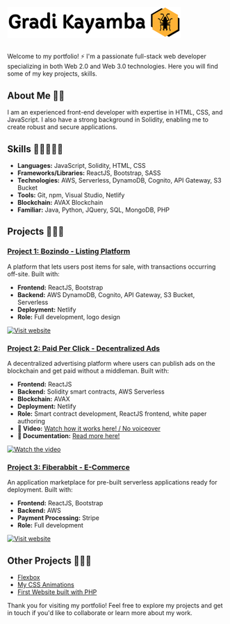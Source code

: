 ![My Personal Logo](https://github.com/gradikay/Gradi-Kayamba-Project/blob/master/gradiLogoOrange.png)

##
Welcome to my portfolio! ⚡️ I'm a passionate full-stack web developer specializing in both Web 2.0 and Web 3.0 technologies. Here you will find some of my key projects, skills.

## About Me 👨‍💻

I am an experienced front-end developer with expertise in HTML, CSS, and JavaScript. I also have a strong background in Solidity, enabling me to create robust and secure applications.

## Skills 🌟🌟🌟🌟🌟

- **Languages:** JavaScript, Solidity, HTML, CSS
- **Frameworks/Libraries:** ReactJS, Bootstrap, SASS
- **Technologies:** AWS, Serverless, DynamoDB, Cognito, API Gateway, S3 Bucket
- **Tools:** Git, npm, Visual Studio, Netlify
- **Blockchain:** AVAX Blockchain
- **Familiar:** Java, Python, JQuery, SQL, MongoDB, PHP

## Projects 🚀🚀🚀

### [Project 1: Bozindo - Listing Platform](https://awesome-stonebraker-e3aee6.netlify.app/)
A platform that lets users post items for sale, with transactions occurring off-site. Built with:
- **Frontend:** ReactJS, Bootstrap
- **Backend:** AWS DynamoDB, Cognito, API Gateway, S3 Bucket, Serverless
- **Deployment:** Netlify
- **Role:** Full development, logo design

<a href="https://awesome-stonebraker-e3aee6.netlify.app/">
  <img src="https://github.com/gradikay/Gradi-Project/blob/master/bozindoimg.png" alt="Visit website" width="550" height="300">
</a>

### [Project 2: Paid Per Click - Decentralized Ads](https://epic-shannon-6ad85f.netlify.app)
A decentralized advertising platform where users can publish ads on the blockchain and get paid without a middleman. Built with:
- **Frontend:** ReactJS
- **Backend:** Solidity smart contracts, AWS Serverless
- **Blockchain:** AVAX
- **Deployment:** Netlify
- **Role:** Smart contract development, ReactJS frontend, white paper authoring
- **🎥 Video:** [Watch how it works here! / No voiceover](https://drive.google.com/file/d/1K7QZex-g5IsxnKAeGUUJFnQYVDWamfbb/view)
- **📝 Documentation:** [Read more here!](https://paidperclick.gitbook.io/ppec-document)

<a href="https://drive.google.com/file/d/1K7QZex-g5IsxnKAeGUUJFnQYVDWamfbb/view">
  <img src="https://github.com/gradikay/Gradi-Project/blob/master/image_originalm.png" alt="Watch the video" width="550" height="300">
</a>

### [Project 3: Fiberabbit - E-Commerce](https://github.com/gradikay/Gradi-Project/blob/master/image_original.png)
An application marketplace for pre-built serverless applications ready for deployment. Built with:
- **Frontend:** ReactJS, Bootstrap
- **Backend:** AWS
- **Payment Processing:** Stripe
- **Role:** Full development

<a href="https://reverent-engelbart-757f30.netlify.app/">
  <img src="https://github.com/gradikay/Gradi-Project/blob/master/image_original.png" alt="Visit website" width="550" height="300">
</a>

## Other Projects 🚀🚀🚀

- [Flexbox](https://github.com/gradikay/Gradi-Kayamba-Project/blob/master/flexbox2.JPG)
- [My CSS Animations](https://gradikay.github.io/css-animation-/)
- [First Website built with PHP](https://peaceful-shannon-1ef48e.netlify.app/)


Thank you for visiting my portfolio! Feel free to explore my projects and get in touch if you'd like to collaborate or learn more about my work.
